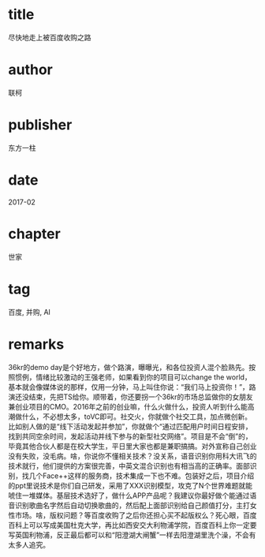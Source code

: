 # title
尽快地走上被百度收购之路

# author
联柯

# publisher
东方一柱

# date
2017-02

# chapter
世家

# tag
百度, 并购, AI

# remarks
36kr的demo day是个好地方，做个路演，曝曝光，和各位投资人混个脸熟先。按照惯例，情绪比较激动的王强老师，如果看到你的项目可以change the world，基本就会像媒体说的那样，仅用一分钟，马上叫住你说：“我们马上投资你！”，路演还没结束，先把TS给你。顺带着，你还要拐一个36kr的市场总监做你的女朋友兼创业项目的CMO。2016年之前的创业嘛，什么火做什么，投资人听到什么能高潮做什么，不必想太多，toVC即可。社交火，你就做个社交工具，加点微创新。比如别人做的是“线下活动发起并参加”，你就做个“通过匹配用户时间日程安排，找到共同空余时间，发起活动并线下参与的新型社交网络”。项目是不会“倒”的，毕竟其他合伙人都是在校大学生，平日里大家也都是兼职搞搞。对外宣称自己创业没有失败，没毛病。啥，你说你不懂相关技术？没关系，语音识别你用科大讯飞的技术就行，他们提供的方案很完善，中英文混合识别也有相当高的正确率。面部识别，找几个Face++这样的服务商，技术集成一下也不难。包装好之后，项目介绍的ppt里说技术是你们自己研发，采用了XXX识别模型，攻克了N个世界难题就能唬住一堆媒体。基层技术选好了，做什么APP产品呢？我建议你最好做个能通过语音识别歌曲名字然后自动切换歌曲的，然后配上面部识别给自己颜值打分，主打女性市场。啥，版权问题？等百度收购了之后你还担心买不起版权么？死心眼，百度百科上可以写成美国杜克大学，再比如西安交大利物浦学院，百度百科上你一定要写英国利物浦，反正最后都可以和“阳澄湖大闸蟹”一样去阳澄湖里洗个澡，不会有太多人追究。

